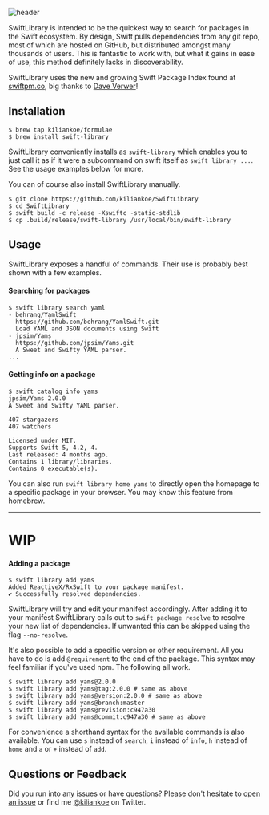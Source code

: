 ![header](https://user-images.githubusercontent.com/2625584/63201247-a94b2100-c084-11e9-960e-b3c479dd4afe.png)

SwiftLibrary is intended to be the quickest way to search for packages in the Swift ecosystem. By design, Swift pulls dependencies from any git repo, most of which are hosted on GitHub, but distributed amongst many thousands of users. This is fantastic to work with, but what it gains in ease of use, this method definitely lacks in discoverability.

SwiftLibrary uses the new and growing Swift Package Index found at [swiftpm.co](https://swiftpm.co), big thanks to [Dave Verwer](https://daveverwer.com)!



## Installation

```
$ brew tap kiliankoe/formulae
$ brew install swift-library
```

SwiftLibrary conveniently installs as `swift-library` which enables you to just call it as if it were a subcommand on swift itself as `swift library ...`. See the usage examples below for more.

You can of course also install SwiftLibrary manually.

```
$ git clone https://github.com/kiliankoe/SwiftLibrary
$ cd SwiftLibrary
$ swift build -c release -Xswiftc -static-stdlib
$ cp .build/release/swift-library /usr/local/bin/swift-library
```



## Usage

SwiftLibrary exposes a handful of commands. Their use is probably best shown with a few examples.

#### Searching for packages

```
$ swift library search yaml
- behrang/YamlSwift
  https://github.com/behrang/YamlSwift.git
  Load YAML and JSON documents using Swift
- jpsim/Yams
  https://github.com/jpsim/Yams.git
  A Sweet and Swifty YAML parser.
...
```

#### Getting info on a package

```
$ swift catalog info yams
jpsim/Yams 2.0.0
A Sweet and Swifty YAML parser.

407 stargazers
407 watchers

Licensed under MIT.
Supports Swift 5, 4.2, 4.
Last released: 4 months ago.
Contains 1 library/libraries.
Contains 0 executable(s).
```

You can also run `swift library home yams` to directly open the homepage to a specific package in your browser. You may know this feature from homebrew.

---
# WIP

#### Adding a package

```
$ swift library add yams
Added ReactiveX/RxSwift to your package manifest.
✔ Successfully resolved dependencies.
```

SwiftLibrary will try and edit your manifest accordingly. After adding it to your manifest SwiftLibrary calls out to `swift package resolve` to resolve your new list of dependencies. If unwanted this can be skipped using the flag `--no-resolve`. 

It's also possible to add a specific version or other requirement. All you have to do is add `@requirement` to the end of the package. This syntax may feel familiar if you've used npm. The following all work.

````shell
$ swift library add yams@2.0.0
$ swift library add yams@tag:2.0.0 # same as above
$ swift library add yams@version:2.0.0 # same as above
$ swift library add yams@branch:master
$ swift library add yams@revision:c947a30
$ swift library add yams@commit:c947a30 # same as above
````



For convenience a shorthand syntax for the available commands is also available. You can use `s` instead of `search`, `i` instead of `info`, `h` instead of `home` and `a` or `+` instead of `add`.



## Questions or Feedback

Did you run into any issues or have questions? Please don't hesitate to [open an issue](https://github.com/kiliankoe/SwiftLibrary/issues/new) or find me [@kiliankoe](https://twitter.com/kiliankoe) on Twitter.
